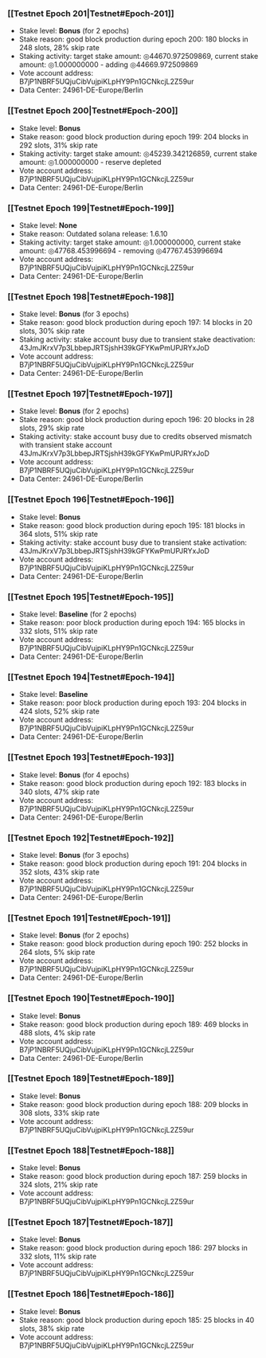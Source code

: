 ### [[Testnet Epoch 201|Testnet#Epoch-201]]
* Stake level: **Bonus** (for 2 epochs)
* Stake reason: good block production during epoch 200: 180 blocks in 248 slots, 28% skip rate
* Staking activity: target stake amount: ◎44670.972509869, current stake amount: ◎1.000000000 - adding ◎44669.972509869
* Vote account address: B7jP1NBRF5UQjuCibVujpiKLpHY9Pn1GCNkcjL2Z59ur
* Data Center: 24961-DE-Europe/Berlin
### [[Testnet Epoch 200|Testnet#Epoch-200]]
* Stake level: **Bonus**
* Stake reason: good block production during epoch 199: 204 blocks in 292 slots, 31% skip rate
* Staking activity: target stake amount: ◎45239.342126859, current stake amount: ◎1.000000000 - reserve depleted
* Vote account address: B7jP1NBRF5UQjuCibVujpiKLpHY9Pn1GCNkcjL2Z59ur
* Data Center: 24961-DE-Europe/Berlin
### [[Testnet Epoch 199|Testnet#Epoch-199]]
* Stake level: **None**
* Stake reason: Outdated solana release: 1.6.10
* Staking activity: target stake amount: ◎1.000000000, current stake amount: ◎47768.453996694 - removing ◎47767.453996694
* Vote account address: B7jP1NBRF5UQjuCibVujpiKLpHY9Pn1GCNkcjL2Z59ur
* Data Center: 24961-DE-Europe/Berlin
### [[Testnet Epoch 198|Testnet#Epoch-198]]
* Stake level: **Bonus** (for 3 epochs)
* Stake reason: good block production during epoch 197: 14 blocks in 20 slots, 30% skip rate
* Staking activity: stake account busy due to transient stake deactivation: 43JmJKrxV7p3LbbepJRTSjshH39kGFYKwPmUPJRYxJoD
* Vote account address: B7jP1NBRF5UQjuCibVujpiKLpHY9Pn1GCNkcjL2Z59ur
* Data Center: 24961-DE-Europe/Berlin
### [[Testnet Epoch 197|Testnet#Epoch-197]]
* Stake level: **Bonus** (for 2 epochs)
* Stake reason: good block production during epoch 196: 20 blocks in 28 slots, 29% skip rate
* Staking activity: stake account busy due to credits observed mismatch with transient stake account 43JmJKrxV7p3LbbepJRTSjshH39kGFYKwPmUPJRYxJoD
* Vote account address: B7jP1NBRF5UQjuCibVujpiKLpHY9Pn1GCNkcjL2Z59ur
* Data Center: 24961-DE-Europe/Berlin
### [[Testnet Epoch 196|Testnet#Epoch-196]]
* Stake level: **Bonus**
* Stake reason: good block production during epoch 195: 181 blocks in 364 slots, 51% skip rate
* Staking activity: stake account busy due to transient stake activation: 43JmJKrxV7p3LbbepJRTSjshH39kGFYKwPmUPJRYxJoD
* Vote account address: B7jP1NBRF5UQjuCibVujpiKLpHY9Pn1GCNkcjL2Z59ur
* Data Center: 24961-DE-Europe/Berlin
### [[Testnet Epoch 195|Testnet#Epoch-195]]
* Stake level: **Baseline** (for 2 epochs)
* Stake reason: poor block production during epoch 194: 165 blocks in 332 slots, 51% skip rate 
* Vote account address: B7jP1NBRF5UQjuCibVujpiKLpHY9Pn1GCNkcjL2Z59ur
* Data Center: 24961-DE-Europe/Berlin
### [[Testnet Epoch 194|Testnet#Epoch-194]]
* Stake level: **Baseline**
* Stake reason: poor block production during epoch 193: 204 blocks in 424 slots, 52% skip rate 
* Vote account address: B7jP1NBRF5UQjuCibVujpiKLpHY9Pn1GCNkcjL2Z59ur
* Data Center: 24961-DE-Europe/Berlin
### [[Testnet Epoch 193|Testnet#Epoch-193]]
* Stake level: **Bonus** (for 4 epochs)
* Stake reason: good block production during epoch 192: 183 blocks in 340 slots, 47% skip rate
* Vote account address: B7jP1NBRF5UQjuCibVujpiKLpHY9Pn1GCNkcjL2Z59ur
* Data Center: 24961-DE-Europe/Berlin
### [[Testnet Epoch 192|Testnet#Epoch-192]]
* Stake level: **Bonus** (for 3 epochs)
* Stake reason: good block production during epoch 191: 204 blocks in 352 slots, 43% skip rate
* Vote account address: B7jP1NBRF5UQjuCibVujpiKLpHY9Pn1GCNkcjL2Z59ur
* Data Center: 24961-DE-Europe/Berlin
### [[Testnet Epoch 191|Testnet#Epoch-191]]
* Stake level: **Bonus** (for 2 epochs)
* Stake reason: good block production during epoch 190: 252 blocks in 264 slots, 5% skip rate
* Vote account address: B7jP1NBRF5UQjuCibVujpiKLpHY9Pn1GCNkcjL2Z59ur
* Data Center: 24961-DE-Europe/Berlin
### [[Testnet Epoch 190|Testnet#Epoch-190]]
* Stake level: **Bonus**
* Stake reason: good block production during epoch 189: 469 blocks in 488 slots, 4% skip rate
* Vote account address: B7jP1NBRF5UQjuCibVujpiKLpHY9Pn1GCNkcjL2Z59ur
* Data Center: 24961-DE-Europe/Berlin
### [[Testnet Epoch 189|Testnet#Epoch-189]]
* Stake level: **Bonus**
* Stake reason: good block production during epoch 188: 209 blocks in 308 slots, 33% skip rate
* Vote account address: B7jP1NBRF5UQjuCibVujpiKLpHY9Pn1GCNkcjL2Z59ur
### [[Testnet Epoch 188|Testnet#Epoch-188]]
* Stake level: **Bonus**
* Stake reason: good block production during epoch 187: 259 blocks in 324 slots, 21% skip rate
* Vote account address: B7jP1NBRF5UQjuCibVujpiKLpHY9Pn1GCNkcjL2Z59ur
### [[Testnet Epoch 187|Testnet#Epoch-187]]
* Stake level: **Bonus**
* Stake reason: good block production during epoch 186: 297 blocks in 332 slots, 11% skip rate
* Vote account address: B7jP1NBRF5UQjuCibVujpiKLpHY9Pn1GCNkcjL2Z59ur
### [[Testnet Epoch 186|Testnet#Epoch-186]]
* Stake level: **Bonus**
* Stake reason: good block production during epoch 185: 25 blocks in 40 slots, 38% skip rate
* Vote account address: B7jP1NBRF5UQjuCibVujpiKLpHY9Pn1GCNkcjL2Z59ur